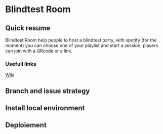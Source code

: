# Blindtest Room #
## Quick resume ##
Blindtest Room help people to host a blindtest party, with spotify (for the moment) you can choose one of your playlist and start a session, players can join with a QRcode or a link.
### Usefull links ###
[Wiki](https://github.com/ThomasLuton/blindtest-room/wiki)
## Branch and issue strategy ##
## Install local environment ##
## Deploiement ## 
